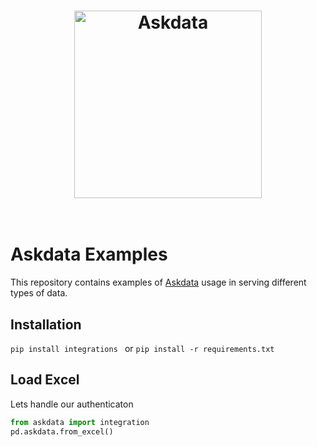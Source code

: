 <h1 align="center">
	<img width="300" src="https://uploads-ssl.webflow.com/5dff758010bfa7f94c98e37e/5e9b0ff61b847f206e4c8da8_askdata-logo-black-p-500.png" alt="Askdata">
	<br>
	<br>
</h1>
 
# Askdata Examples
This repository contains examples of [Askdata](https://www.askdata.com/) usage in serving different types of data.
## Installation
``
 pip install integrations 
``
or
``
pip install -r requirements.txt
``
## Load Excel
Lets handle our authenticaton
```python
from askdata import integration
pd.askdata.from_excel()
```